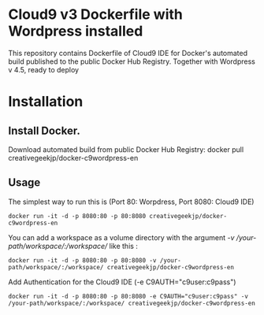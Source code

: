 Cloud9 v3 Dockerfile with Wordpress installed
=============

This repository contains Dockerfile of Cloud9 IDE for Docker's automated build published to the public Docker Hub Registry.
Together with Wordpress v 4.5, ready to deploy

# Installation

## Install Docker.

Download automated build from public Docker Hub Registry: docker pull creativegeekjp/docker-c9wordpress-en

## Usage

The simplest way to run this is (Port 80: Worpdress, Port 8080: Cloud9 IDE)

    docker run -it -d -p 8080:80 -p 80:8080 creativegeekjp/docker-c9wordpress-en
    
You can add a workspace as a volume directory with the argument *-v /your-path/workspace/:/workspace/* like this :

    docker run -it -d -p 8080:80 -p 80:8080 -v /your-path/workspace/:/workspace/ creativegeekjp/docker-c9wordpress-en

Add Authentication for the Cloud9 IDE (-e C9AUTH="c9user:c9pass")

    docker run -it -d -p 8080:80 -p 80:8080 -e C9AUTH="c9user:c9pass" -v /your-path/workspace/:/workspace/ creativegeekjp/docker-c9wordpress-en

